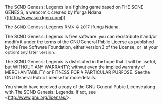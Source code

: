 The SCND Genesis: Legends is a fighting game based on THE SCND GENESIS,
a webcomic created by Ifunga Ndana (([http://www.scndgen.com])).

The SCND Genesis: Legends RMX  © 2017 Ifunga Ndana.

The SCND Genesis: Legends is free software: you can redistribute it and/or modify
it under the terms of the GNU General Public License as published by
the Free Software Foundation, either version 3 of the License, or
(at your option) any later version.

The SCND Genesis: Legends is distributed in the hope that it will be useful,
but WITHOUT ANY WARRANTY; without even the implied warranty of
MERCHANTABILITY or FITNESS FOR A PARTICULAR PURPOSE.  See the
GNU General Public License for more details.

You should have received a copy of the GNU General Public License
along with The SCND Genesis: Legends. If not, see <<a href="http://www.gnu.org/licenses/">http://www.gnu.org/licenses/</a>>.